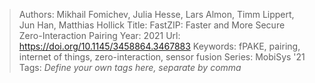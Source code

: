 > Authors: Mikhail Fomichev, Julia Hesse, Lars Almon, Timm Lippert, Jun Han, Matthias Hollick
> Title: FastZIP: Faster and More Secure Zero-Interaction Pairing
> Year: 2021
> Url: https://doi.org/10.1145/3458864.3467883
> Keywords: fPAKE, pairing, internet of things, zero-interaction, sensor fusion
> Series: MobiSys '21
> Tags: *Define your own tags here, separate by comma*